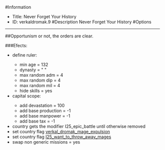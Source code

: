#Information
 - Title: Never Forget Your History
 - ID: verkaldromak.9
#Description
Never Forget Your History
#Options

___
##Opportunism or not, the orders are clear.

###Efects:<ul><li>define ruler:</li><ul><li>min age = 132</li><li>dynasty = " "</li><li>max random adm = 4</li><li>max random dip = 4</li><li>max random mil = 4</li><li>hide skills = yes</li></ul><li>capital scope:</li><ul><li>add devastation = 100</li><li>add base production = -1</li><li>add base manpower = -1</li><li>add base tax = -1</li></ul><li>country gets the modifier I25_epic_battle until otherwise removed</li><li>set country flag [verkal_dromak_mage_expulsion](../flags/verkal_dromak_mage_expulsion.md)</li><li>set country flag [I25_want_to_throw_away_mages](../flags/i25_want_to_throw_away_mages.md)</li><li>swap non generic missions = yes</li></ul>
